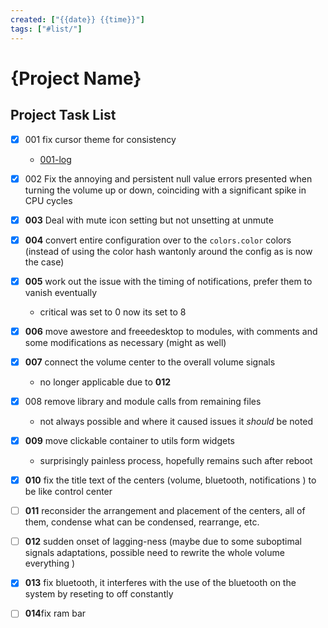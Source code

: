 ```yaml
---
created: ["{{date}} {{time}}"]
tags: ["#list/"]
---
```

# {Project Name}
## Project Task List
- [x] 001 fix cursor theme for consistency
  - [001-log](001-log.md)
- [x] 002 Fix the annoying and persistent null value errors presented when turning the volume up or down, coinciding with a significant spike in CPU cycles
- [x] **003** Deal with mute icon setting but not unsetting at unmute 
- [x] **004** convert entire configuration over to the `colors.color` colors (instead of using the color hash wantonly around the config as is now the case)
- [x] **005** work out the issue with the timing of notifications, prefer them to vanish eventually 
  - critical was set to 0 now its set to 8
- [x] **006** move awestore and freeedesktop to modules, with comments and some modifications as necessary (might as well)
- [x] **007** connect the volume center to the overall volume signals
  - no longer applicable due to **012**
- [x] 008 remove library and module calls from remaining files 
  - not always possible and where it caused issues it *should* be noted 
- [x] **009** move clickable container to utils form widgets 
  - surprisingly painless process, hopefully remains such after reboot 
- [x] **010** fix the title text of the centers (volume, bluetooth, notifications ) to be like control center
  
- [ ] **011** reconsider the arrangement and placement of the centers, all of them, condense what can be condensed, rearrange, etc.
- [ ] **012** sudden onset of lagging-ness (maybe due to some suboptimal signals adaptations, possible need to rewrite the whole volume everything )
- [x] **013** fix bluetooth, it interferes with the use of the bluetooth on the system by reseting to off constantly 
- [ ] **014**fix ram bar